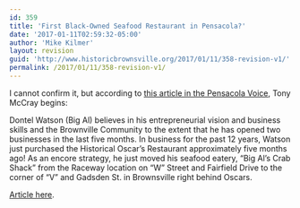 ```yaml
---
id: 359
title: 'First Black-Owned Seafood Restaurant in Pensacola?'
date: '2017-01-11T02:59:32-05:00'
author: 'Mike Kilmer'
layout: revision
guid: 'http://www.historicbrownsville.org/2017/01/11/358-revision-v1/'
permalink: /2017/01/11/358-revision-v1/
---
```


I cannot confirm it, but according to <a href="http://pensacolavoice.com/archives/6472">this article in the Pensacola Voice</a>, Tony McCray begins:

Dontel Watson (Big Al) believes in his entrepreneurial vision and business skills and the Brownville Community to the extent that he has opened two businesses in the last five months.  In business for the past 12 years, Watson just purchased the Historical Oscar’s Restaurant approximately five months ago!  As an encore strategy, he just moved his seafood eatery, “Big Al’s Crab Shack” from the Raceway location on “W” Street and Fairfield Drive to the corner of “V” and Gadsden St. in Brownsville right behind Oscars.

<a href="http://pensacolavoice.com/archives/6472">Article here</a>.